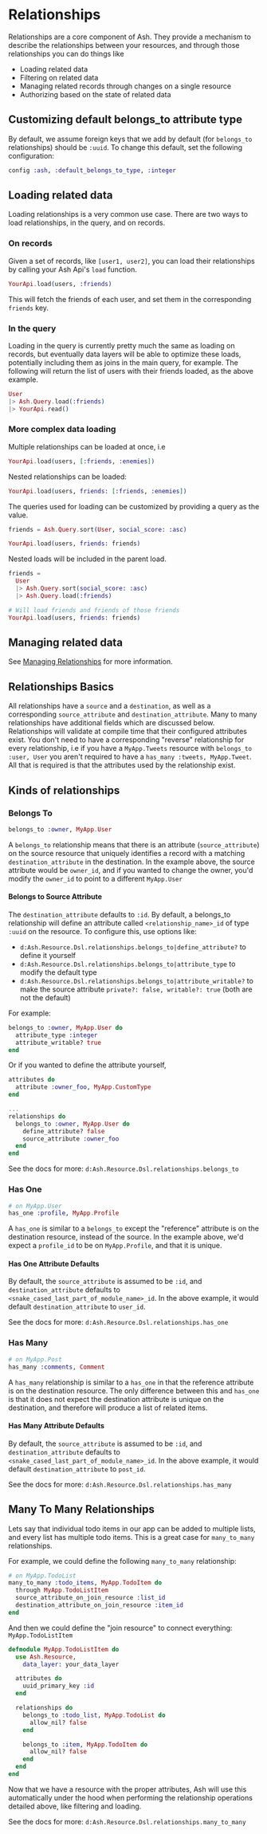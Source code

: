 # Relationships

Relationships are a core component of Ash. They provide a mechanism to describe the relationships between your resources, and through those relationships you can do things like

- Loading related data
- Filtering on related data
- Managing related records through changes on a single resource
- Authorizing based on the state of related data

## Customizing default belongs_to attribute type

By default, we assume foreign keys that we add by default (for `belongs_to` relationships) should be `:uuid`. To change this default, set the following configuration:

```elixir
config :ash, :default_belongs_to_type, :integer
```

## Loading related data

Loading relationships is a very common use case. There are two ways to load relationships, in the query, and on records.

### On records

Given a set of records, like `[user1, user2]`, you can load their relationships by calling your Ash Api's `load` function.

```elixir
YourApi.load(users, :friends)
```

This will fetch the friends of each user, and set them in the corresponding `friends` key.

### In the query

Loading in the query is currently pretty much the same as loading on records, but eventually data layers will be able to optimize these loads, potentially including them as joins in the main query, for example. The following will return the list of users with their friends loaded, as the above example.

```elixir
User
|> Ash.Query.load(:friends)
|> YourApi.read()
```

### More complex data loading

Multiple relationships can be loaded at once, i.e

```elixir
YourApi.load(users, [:friends, :enemies])
```

Nested relationships can be loaded:

```elixir
YourApi.load(users, friends: [:friends, :enemies])
```

The queries used for loading can be customized by providing a query as the value.

```elixir
friends = Ash.Query.sort(User, social_score: :asc)

YourApi.load(users, friends: friends)
```

Nested loads will be included in the parent load.

```elixir
friends = 
  User
  |> Ash.Query.sort(social_score: :asc)
  |> Ash.Query.load(:friends)

# Will load friends and friends of those friends
YourApi.load(users, friends: friends)
```

## Managing related data

See [Managing Relationships](/documentation/topics/managing-relationships.md) for more information.


## Relationships Basics

All relationships have a `source` and a `destination`, as well as a corresponding `source_attribute` and `destination_attribute`. Many to many relationships have additional fields which are discussed below. Relationships will validate at compile time that their configured attributes exist. You don't need to have a corresponding "reverse" relationship for every relationship, i.e if you have a `MyApp.Tweets` resource with `belongs_to :user, User` you aren't required to have a `has_many :tweets, MyApp.Tweet`. All that is required is that the attributes used by the relationship exist.

## Kinds of relationships

### Belongs To

```elixir
belongs_to :owner, MyApp.User
```

A `belongs_to` relationship means that there is an attribute (`source_attribute`) on the source resource that uniquely identifies a record with a matching `destination_attribute` in the destination. In the example above, the source attribute would be `owner_id`, and if you wanted to change the owner, you'd modify the `owner_id` to point to a different `MyApp.User`

#### Belongs to Source Attribute

The `destination_attribute` defaults to `:id`.
By default, a belongs_to relationship will define an attribute called `<relationship_name>_id` of type `:uuid` on the resource. To configure this, use options like:

- `d:Ash.Resource.Dsl.relationships.belongs_to|define_attribute?` to define it yourself
- `d:Ash.Resource.Dsl.relationships.belongs_to|attribute_type` to modify the default type
- `d:Ash.Resource.Dsl.relationships.belongs_to|attribute_writable?` to make the source attribute `private?: false, writable?: true` (both are not the default)

For example:

```elixir
belongs_to :owner, MyApp.User do
  attribute_type :integer
  attribute_writable? true
end
```

Or if you wanted to define the attribute yourself,

```elixir
attributes do
  attribute :owner_foo, MyApp.CustomType
end

...
relationships do
  belongs_to :owner, MyApp.User do
    define_attribute? false
    source_attribute :owner_foo
  end
end
```

See the docs for more: `d:Ash.Resource.Dsl.relationships.belongs_to`

### Has One

```elixir
# on MyApp.User
has_one :profile, MyApp.Profile
```

A `has_one` is similar to a `belongs_to` except the "reference" attribute is on
the destination resource, instead of the source. In the example above, we'd expect a `profile_id` to be on `MyApp.Profile`, and that it is unique. 

#### Has One Attribute Defaults

By default, the `source_attribute` is assumed to be `:id`, and `destination_attribute` defaults to `<snake_cased_last_part_of_module_name>_id`. In the above example, it would default `destination_attribute` to `user_id`.

See the docs for more: `d:Ash.Resource.Dsl.relationships.has_one`

### Has Many

```elixir
# on MyApp.Post
has_many :comments, Comment
```

A `has_many` relationship is similar to a `has_one` in that the reference attribute is on the destination resource. The only difference between this and `has_one` is that it does not expect the destination attribute is unique on the destination, and therefore will produce a list of related items.

#### Has Many Attribute Defaults

By default, the `source_attribute` is assumed to be `:id`, and `destination_attribute` defaults to `<snake_cased_last_part_of_module_name>_id`. In the above example, it would default `destination_attribute` to `post_id`.

See the docs for more: `d:Ash.Resource.Dsl.relationships.has_many`
## Many To Many Relationships

Lets say that individual todo items in our app can be added to multiple lists, and every list has multiple todo items. This is a great case for `many_to_many` relationships.

For example, we could define the following `many_to_many` relationship:

```elixir
# on MyApp.TodoList
many_to_many :todo_items, MyApp.TodoItem do
  through MyApp.TodoListItem
  source_attribute_on_join_resource :list_id
  destination_attribute_on_join_resource :item_id
end
```

And then we could define the "join resource" to connect everything: `MyApp.TodoListItem`

```elixir
defmodule MyApp.TodoListItem do
  use Ash.Resource,
    data_layer: your_data_layer

  attributes do
    uuid_primary_key :id
  end

  relationships do
    belongs_to :todo_list, MyApp.TodoList do
      allow_nil? false
    end

    belongs_to :item, MyApp.TodoItem do
      allow_nil? false
    end
  end
end
```

Now that we have a resource with the proper attributes, Ash will use this automatically under the hood when 
performing the relationship operations detailed above, like filtering and loading.

See the docs for more: `d:Ash.Resource.Dsl.relationships.many_to_many`